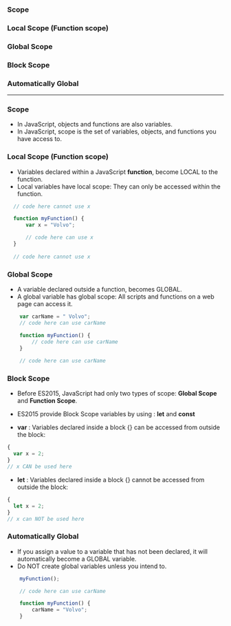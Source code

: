 ### Scope
### Local Scope (Function scope)
### Global Scope
### Block Scope
### Automatically Global

--------------------------------

### Scope
  - In JavaScript, objects and functions are also variables.
  - In JavaScript, scope is the set of variables, objects, and functions you have access to.
  
### Local Scope (Function scope)
  - Variables declared within a JavaScript **function**, become LOCAL to the function.
  - Local variables have local scope: They can only be accessed within the function.

```js
  // code here cannot use x

  function myFunction() {
      var x = "Volvo";

      // code here can use x
  }
  
  // code here cannot use x
```

### Global Scope

  - A variable declared outside a function, becomes GLOBAL.
  - A global variable has global scope: All scripts and functions on a web page can access it. 

```js
    var carName = " Volvo";
    // code here can use carName

    function myFunction() {
        // code here can use carName 
    }
    
    // code here can use carName
```

### Block Scope

* Before ES2015, JavaScript had only two types of scope: **Global Scope** and **Function Scope**. 
* ES2015 provide Block Scope variables by using : **let** and **const** 

* **var** : Variables declared inside a block {} can be accessed from outside the block:

```js
{ 
  var x = 2; 
}
// x CAN be used here

```

* **let** : Variables declared inside a block {} cannot be accessed from outside the block:

```js
{ 
  let x = 2;
}
// x can NOT be used here
```

### Automatically Global
  - If you assign a value to a variable that has not been declared, it will automatically become a GLOBAL variable.
  - Do NOT create global variables unless you intend to.

```js
    myFunction();

    // code here can use carName 

    function myFunction() {
        carName = "Volvo";
    }
```





